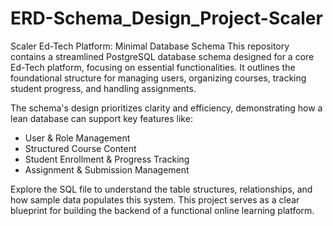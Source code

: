 # ERD-Schema_Design_Project-Scaler

Scaler Ed-Tech Platform: Minimal Database Schema
This repository contains a streamlined PostgreSQL database schema designed for a core Ed-Tech platform, focusing on essential functionalities. It outlines the foundational structure for managing users, organizing courses, tracking student progress, and handling assignments.

The schema's design prioritizes clarity and efficiency, demonstrating how a lean database can support key features like:

* User & Role Management
* Structured Course Content
* Student Enrollment & Progress Tracking
* Assignment & Submission Management

Explore the SQL file to understand the table structures, relationships, and how sample data populates this system. This project serves as a clear blueprint for building the backend of a functional online learning platform.
